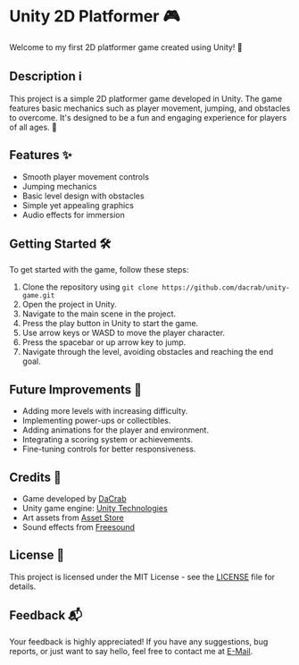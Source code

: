 # Unity 2D Platformer 🎮

Welcome to my first 2D platformer game created using Unity! 🚀

## Description ℹ️
This project is a simple 2D platformer game developed in Unity. The game features basic mechanics such as player movement, jumping, and obstacles to overcome. It's designed to be a fun and engaging experience for players of all ages. 🎉

## Features ✨
- Smooth player movement controls
- Jumping mechanics
- Basic level design with obstacles
- Simple yet appealing graphics
- Audio effects for immersion

## Getting Started 🛠️
To get started with the game, follow these steps:
1. Clone the repository using `git clone https://github.com/dacrab/unity-game.git`
2. Open the project in Unity.
3. Navigate to the main scene in the project.
4. Press the play button in Unity to start the game.
5. Use arrow keys or WASD to move the player character.
6. Press the spacebar or up arrow key to jump.
7. Navigate through the level, avoiding obstacles and reaching the end goal.

## Future Improvements 🚧
- Adding more levels with increasing difficulty.
- Implementing power-ups or collectibles.
- Adding animations for the player and environment.
- Integrating a scoring system or achievements.
- Fine-tuning controls for better responsiveness.

## Credits 🙌
- Game developed by [DaCrab](https://github.com/dacrab)
- Unity game engine: [Unity Technologies](https://unity.com/)
- Art assets from [Asset Store](https://assetstore.unity.com/)
- Sound effects from [Freesound](https://freesound.org/)

## License 📝
This project is licensed under the MIT License - see the [LICENSE](https://github.com/git/git-scm.com/blob/main/MIT-LICENSE.txt) file for details.

## Feedback 📬
Your feedback is highly appreciated! If you have any suggestions, bug reports, or just want to say hello, feel free to contact me at [E-Mail](mailto:vaggeliskavouras6@gmail.com).


